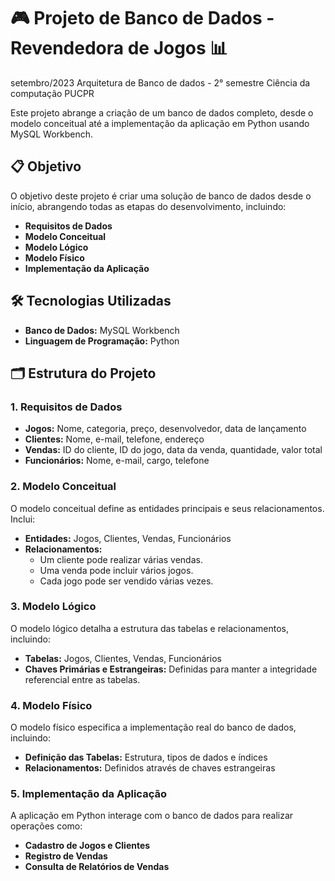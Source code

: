 # 🎮 **Projeto de Banco de Dados - Revendedora de Jogos** 📊
setembro/2023
Arquitetura de Banco de dados - 2° semestre Ciência da computação PUCPR

Este projeto abrange a criação de um banco de dados completo, desde o modelo conceitual até a implementação da aplicação em Python usando MySQL Workbench.

## 📋 **Objetivo**

O objetivo deste projeto é criar uma solução de banco de dados desde o início, abrangendo todas as etapas do desenvolvimento, incluindo:
- **Requisitos de Dados**
- **Modelo Conceitual**
- **Modelo Lógico**
- **Modelo Físico**
- **Implementação da Aplicação**

## 🛠️ **Tecnologias Utilizadas**

- **Banco de Dados:** MySQL Workbench
- **Linguagem de Programação:** Python

## 🗂️ **Estrutura do Projeto**

### 1. **Requisitos de Dados**

- **Jogos:** Nome, categoria, preço, desenvolvedor, data de lançamento
- **Clientes:** Nome, e-mail, telefone, endereço
- **Vendas:** ID do cliente, ID do jogo, data da venda, quantidade, valor total
- **Funcionários:** Nome, e-mail, cargo, telefone

### 2. **Modelo Conceitual**

O modelo conceitual define as entidades principais e seus relacionamentos. Inclui:
- **Entidades:** Jogos, Clientes, Vendas, Funcionários
- **Relacionamentos:** 
  - Um cliente pode realizar várias vendas.
  - Uma venda pode incluir vários jogos.
  - Cada jogo pode ser vendido várias vezes.

### 3. **Modelo Lógico**

O modelo lógico detalha a estrutura das tabelas e relacionamentos, incluindo:
- **Tabelas:** Jogos, Clientes, Vendas, Funcionários
- **Chaves Primárias e Estrangeiras:** Definidas para manter a integridade referencial entre as tabelas.

### 4. **Modelo Físico**

O modelo físico especifica a implementação real do banco de dados, incluindo:
- **Definição das Tabelas:** Estrutura, tipos de dados e índices
- **Relacionamentos:** Definidos através de chaves estrangeiras

### 5. **Implementação da Aplicação**

A aplicação em Python interage com o banco de dados para realizar operações como:
- **Cadastro de Jogos e Clientes**
- **Registro de Vendas**
- **Consulta de Relatórios de Vendas**

